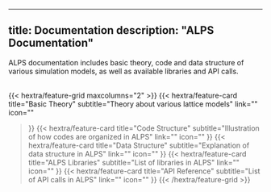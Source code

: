 
---
title: Documentation
description: "ALPS Documentation"
---
ALPS documentation includes basic theory, code and data structure of various simulation models, as well as available libraries and API calls.<br><br>

{{< hextra/feature-grid maxcolumns="2" >}}
  {{< hextra/feature-card
    title="Basic Theory"
    subtitle="Theory about various lattice models"
    link=""
    icon=""
  >}}
  {{< hextra/feature-card
    title="Code Structure"
    subtitle="Illustration of how codes are organized in ALPS"
    link=""
    icon=""
  >}}
  {{< hextra/feature-card
    title="Data Structure"
    subtitle="Explanation of data structure in ALPS"
    link=""
    icon=""
  >}}
  {{< hextra/feature-card
    title="ALPS Libraries"
    subtitle="List of libraries in ALPS"
    link=""
    icon=""
  >}}
  {{< hextra/feature-card
    title="API Reference"
    subtitle="List of API calls in ALPS"
    link=""
    icon=""
  >}}
{{< /hextra/feature-grid >}}





